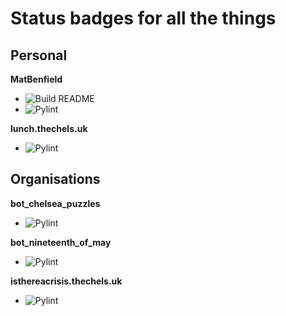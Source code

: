 # Status badges for all the things

## Personal

__MatBenfield__
- ![Build README](https://github.com/MatBenfield/MatBenfield/workflows/Build%20README/badge.svg) 
- ![Pylint](https://github.com/MatBenfield/MatBenfield/workflows/Pylint/badge.svg)

__lunch.thechels.uk__

- ![Pylint](https://github.com/MatBenfield/lunch.thechels.uk/workflows/Pylint/badge.svg)

## Organisations

__bot_chelsea_puzzles__

- ![Pylint](https://github.com/TheChelsOrg/bot_chelsea_puzzles/workflows/Pylint/badge.svg)

__bot_nineteenth_of_may__

- ![Pylint](https://github.com/TheChelsOrg/bot_nineteenth_of_may/workflows/Pylint/badge.svg)


__isthereacrisis.thechels.uk__

- ![Pylint](https://github.com/TheChelsOrg/isthereacrisis.thechels.uk/workflows/Pylint/badge.svg)


